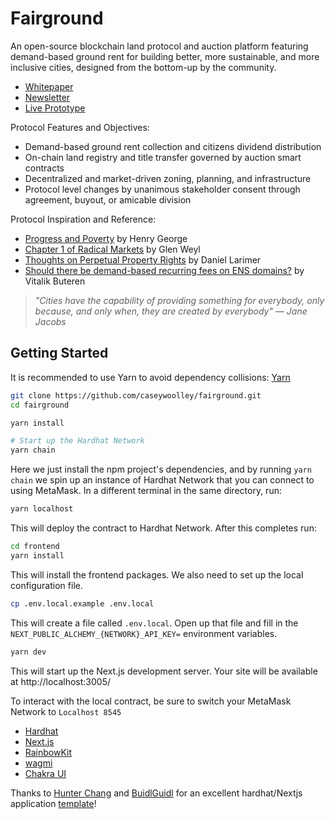 # Fairground

An open-source blockchain land protocol and auction platform featuring demand-based ground rent for building better, more sustainable, and more inclusive cities, designed from the bottom-up by the community.

- [Whitepaper](https://drive.google.com/file/d/1_636cLWhI-LZw_KYkIm6hjNDM8dZSsMn/view)
- [Newsletter](https://www.joinfairground.com/)
- [Live Prototype](https://fairground.vercel.app/)

Protocol Features and Objectives:
- Demand-based ground rent collection and citizens dividend distribution
- On-chain land registry and title transfer governed by auction smart contracts
- Decentralized and market-driven zoning, planning, and infrastructure
- Protocol level changes by unanimous stakeholder consent through agreement, buyout, or amicable division

Protocol Inspiration and Reference:
- [Progress and Poverty](https://cdn.mises.org/Progress%20and%20Poverty_3.pdf) by Henry George
- [Chapter 1 of Radical Markets](https://assets.press.princeton.edu/chapters/s11222.pdf) by Glen Weyl
- [Thoughts on Perpetual Property Rights](https://bytemaster.medium.com/thoughts-on-perpetual-property-rights-b8c7f5bf4221) by Daniel Larimer
- [Should there be demand-based recurring fees on ENS domains?](https://vitalik.ca/general/2022/09/09/ens.html) by Vitalik Buteren

>*"Cities have the capability of providing something for everybody, only because, and only when, they are created by everybody" — Jane Jacobs*

## Getting Started



It is recommended to use Yarn to avoid dependency collisions: [Yarn](https://classic.yarnpkg.com/en/docs/install)

```bash
git clone https://github.com/caseywoolley/fairground.git
cd fairground

yarn install

# Start up the Hardhat Network
yarn chain
```

Here we just install the npm project's dependencies, and by running `yarn chain` we spin up an instance of Hardhat Network that you can connect to using MetaMask. In a different terminal in the same directory, run:

```bash
yarn localhost
```

This will deploy the contract to Hardhat Network. After this completes run:

```bash
cd frontend
yarn install
```

This will install the frontend packages. We also need to set up the local configuration file.

```bash
cp .env.local.example .env.local
```

This will create a file called `.env.local`. Open up that file and fill in the `NEXT_PUBLIC_ALCHEMY_{NETWORK}_API_KEY=` environment variables.

```bash
yarn dev
```

This will start up the Next.js development server. Your site will be available at http://localhost:3005/

To interact with the local contract, be sure to switch your MetaMask Network to `Localhost 8545`

- [Hardhat](https://hardhat.org/)
- [Next.js](https://nextjs.org/)
- [RainbowKit](https://www.rainbowkit.com/)
- [wagmi](https://wagmi.sh/)
- [Chakra UI](https://chakra-ui.com/)

Thanks to [Hunter Chang](https://github.com/ChangoMan) and [BuidlGuidl](https://buidlguidl.com) for an excellent hardhat/Nextjs application [template](https://github.com/ChangoMan/nextjs-ethereum-starter)!
